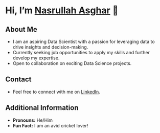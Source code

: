 # Hi, I’m [Nasrullah Asghar](https://github.com/nasrullahasghar) 👋

## About Me
- I am an aspiring Data Scientist with a passion for leveraging data to drive insights and decision-making.
- Currently seeking job opportunities to apply my skills and further develop my expertise.
- Open to collaboration on exciting Data Science projects.

## Contact
- Feel free to connect with me on [LinkedIn](https://www.linkedin.com/in/nasrullah-asghar).

## Additional Information
- **Pronouns:** He/Him
- **Fun Fact:** I am an avid cricket lover!
<!---
nasrullahasghar/nasrullahasghar is a ✨ special ✨ repository because its `README.md` (this file) appears on your GitHub profile.
You can click the Preview link to take a look at your changes.
--->
